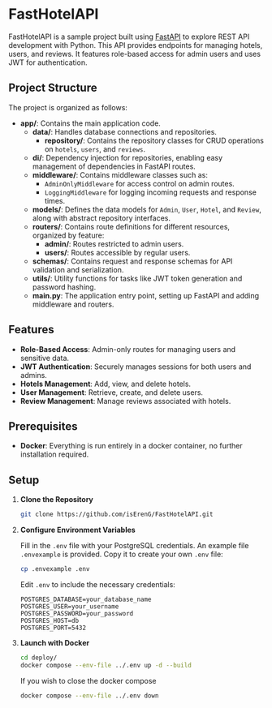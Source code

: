 
# FastHotelAPI

FastHotelAPI is a sample project built using [FastAPI](https://fastapi.tiangolo.com/) to explore REST API development with Python. This API provides endpoints for managing hotels, users, and reviews. It features role-based access for admin users and uses JWT for authentication.

## Project Structure

The project is organized as follows:

- **app/**: Contains the main application code.
  - **data/**: Handles database connections and repositories.
    - **repository/**: Contains the repository classes for CRUD operations on `hotels`, `users`, and `reviews`.
  - **di/**: Dependency injection for repositories, enabling easy management of dependencies in FastAPI routes.
  - **middleware/**: Contains middleware classes such as:
    - `AdminOnlyMiddleware` for access control on admin routes.
    - `LoggingMiddleware` for logging incoming requests and response times.
  - **models/**: Defines the data models for `Admin`, `User`, `Hotel`, and `Review`, along with abstract repository interfaces.
  - **routers/**: Contains route definitions for different resources, organized by feature:
    - **admin/**: Routes restricted to admin users.
    - **users/**: Routes accessible by regular users.
  - **schemas/**: Contains request and response schemas for API validation and serialization.
  - **utils/**: Utility functions for tasks like JWT token generation and password hashing.
  - **main.py**: The application entry point, setting up FastAPI and adding middleware and routers.

## Features

- **Role-Based Access**: Admin-only routes for managing users and sensitive data.
- **JWT Authentication**: Securely manages sessions for both users and admins.
- **Hotels Management**: Add, view, and delete hotels.
- **User Management**: Retrieve, create, and delete users.
- **Review Management**: Manage reviews associated with hotels.

## Prerequisites

- **Docker**: Everything is run entirely in a docker container, no further installation required.

## Setup

1. **Clone the Repository**

   ```bash
   git clone https://github.com/isErenG/FastHotelAPI.git
   ```

2. **Configure Environment Variables**

   Fill in the `.env` file with your PostgreSQL credentials. An example file `.envexample` is provided. Copy it to create your own `.env` file:

   ```bash
   cp .envexample .env
   ```

   Edit `.env` to include the necessary credentials:

   ```env
   POSTGRES_DATABASE=your_database_name
   POSTGRES_USER=your_username
   POSTGRES_PASSWORD=your_password
   POSTGRES_HOST=db
   POSTGRES_PORT=5432
   ```

3. **Launch with Docker**

   ```bash
   cd deploy/
   docker compose --env-file ../.env up -d --build 
   ```

   If you wish to close the docker compose

   ```bash
   docker compose --env-file ../.env down
   ```
